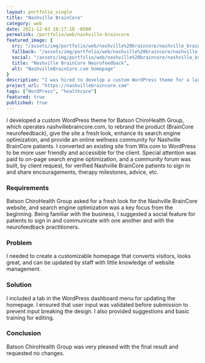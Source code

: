 ```yaml
---
layout: portfolio_single
title: "Nashville BrainCore"
category: web
date: 2021-12-03 16:17:18 -0500
permalink: /portfolio/web/nashville-braincore
featured_image: {
  src: "/assets/img/portfolio/web/nashville%20braincore/nashville_braincore_homepage_450x300.webp",
  fallback: "/assets/img/portfolio/web/nashville%20braincore/nashville_braincore_homepage_450x300.jpg",
  social: "/assets/img/portfolio/web/nashville%20braincore/nashville_braincore_homepage_1200x630.jpg",
  title: "Nashville BrainCore Neurofeedback",
  alt: "NashvilleBrainCore.com homepage"
}
description: "I was hired to develop a custom WordPress theme for a large chiropractic group in Nashville, Tennessee."
project_url: "https://nashvillebraincore.com"
tags: ["WordPress", "healthcare"]
featured: true
published: true
---
```


I developed a custom WordPress theme for Batson ChiroHealth Group, which operates nashvillebraincore.com, to rebrand the product (BrainCore neurofeedback), give the site a fresh look, enhance its search engine optimization, and provide an online wellness community for Nashville BrainCore patients. I converted an existing site from Wix.com to WordPress to be more user friendly and accessible for the client. Special attention was paid to on-page search engine optimization, and a community forum was built, by client request, for verified Nashville BrainCore patients to sign in and share encouragements, therapy milestones, advice, etc.

### Requirements

Batson ChiroHealth Group asked for a fresh look for the Nashville BrainCore website, and search engine optimization was a key focus from the beginning. Being familiar with the business, I suggested a social feature for patients to sign in and communicate with one another and with the neurofeedback practitioners.

### Problem

I needed to create a customizable homepage that converts visitors, looks great, and can be updated by staff with little knowledge of website management.

### Solution

I included a tab in the WordPress dashboard menu for updating the homepage. I ensured that user input was validated before submission to prevent input breaking the design. I also provided suggestions and basic training for editing.

### Conclusion

Batson ChiroHealth Group was very pleased with the final result and requested no changes.